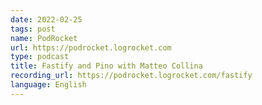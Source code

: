 ```yaml
---
date: 2022-02-25
tags: post
name: PodRocket
url: https://podrocket.logrocket.com
type: podcast
title: Fastify and Pino with Matteo Collina
recording_url: https://podrocket.logrocket.com/fastify
language: English
---
```

